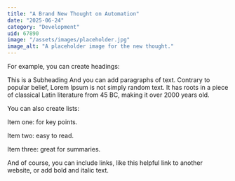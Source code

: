 ```yaml
---
title: "A Brand New Thought on Automation"
date: "2025-06-24"
category: "Development"
uid: 67890
image: "/assets/images/placeholder.jpg"
image_alt: "A placeholder image for the new thought."
---
```


For example, you can create headings:

This is a Subheading
And you can add paragraphs of text. Contrary to popular belief, Lorem Ipsum is not simply random text. It has roots in a piece of classical Latin literature from 45 BC, making it over 2000 years old.

You can also create lists:

Item one: for key points.

Item two: easy to read.

Item three: great for summaries.

And of course, you can include links, like this helpful link to another website, or add bold and italic text.
